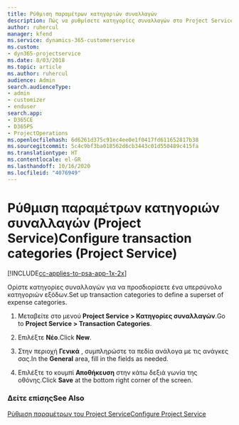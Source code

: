 ```yaml
---
title: Ρύθμιση παραμέτρων κατηγοριών συναλλαγών
description: Πώς να ρυθμίσετε κατηγορίες συναλλαγών στο Project Service
author: ruhercul
manager: kfend
ms.service: dynamics-365-customerservice
ms.custom:
- dyn365-projectservice
ms.date: 8/03/2018
ms.topic: article
ms.author: ruhercul
audience: Admin
search.audienceType:
- admin
- customizer
- enduser
search.app:
- D365CE
- D365PS
- ProjectOperations
ms.openlocfilehash: 6d6261d375c91ec4ee0e1f0417fd611652817b38
ms.sourcegitcommit: 5c4c9bf3ba018562d6cb3443c01d550489c415fa
ms.translationtype: HT
ms.contentlocale: el-GR
ms.lasthandoff: 10/16/2020
ms.locfileid: "4076949"
---
```

# <a name="configure-transaction-categories-project-service"></a><span data-ttu-id="15357-103">Ρύθμιση παραμέτρων κατηγοριών συναλλαγών (Project Service)</span><span class="sxs-lookup"><span data-stu-id="15357-103">Configure transaction categories (Project Service)</span></span>

[!INCLUDE[cc-applies-to-psa-app-1x-2x](../includes/cc-applies-to-psa-app-1x-2x.md)]

<span data-ttu-id="15357-104">Ορίστε κατηγορίες συναλλαγών για να προσδιορίσετε ένα υπερσύνολο κατηγοριών εξόδων.</span><span class="sxs-lookup"><span data-stu-id="15357-104">Set up transaction categories to define a superset of expense categories.</span></span>  
  
1.  <span data-ttu-id="15357-105">Μεταβείτε στο μενού **Project Service > Κατηγορίες συναλλαγών**.</span><span class="sxs-lookup"><span data-stu-id="15357-105">Go to **Project Service > Transaction Categories**.</span></span>  
  
2.  <span data-ttu-id="15357-106">Επιλέξτε **Νέο**.</span><span class="sxs-lookup"><span data-stu-id="15357-106">Click **New**.</span></span>  
  
3.  <span data-ttu-id="15357-107">Στην περιοχή **Γενικά** , συμπληρώστε τα πεδία ανάλογα με τις ανάγκες σας.</span><span class="sxs-lookup"><span data-stu-id="15357-107">In the **General** area, fill in the fields as needed.</span></span>  
  
4.  <span data-ttu-id="15357-108">Επιλέξτε το κουμπί **Αποθήκευση** στην κάτω δεξιά γωνία της οθόνης.</span><span class="sxs-lookup"><span data-stu-id="15357-108">Click **Save** at the bottom right corner of the screen.</span></span>  
  
### <a name="see-also"></a><span data-ttu-id="15357-109">Δείτε επίσης</span><span class="sxs-lookup"><span data-stu-id="15357-109">See Also</span></span>  
 [<span data-ttu-id="15357-110">Ρύθμιση παραμέτρων του Project Service</span><span class="sxs-lookup"><span data-stu-id="15357-110">Configure Project Service</span></span>](../psa/configure.md)
